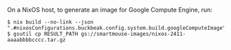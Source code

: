On a NixOS host, to generate an image for Google Compute Engine, run:

```shell
$ nix build --no-link --json ".#nixosConfigurations.buckbeak.config.system.build.googleComputeImage"
$ gsutil cp RESULT_PATH gs://smartmouse-images/nixos-2411-aaaabbbbcccc.tar.gz
```
